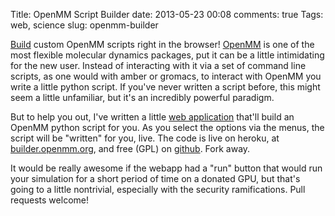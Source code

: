 Title: OpenMM Script Builder
date: 2013-05-23 00:08
comments: true
Tags: web, science
slug: openmm-builder

[Build](http://builder.openmm.org) custom OpenMM scripts right in the browser!
[OpenMM](http://openmm.org/) is one of the most flexible molecular dynamics
packages, put it can be a little intimidating for the new user. Instead of
interacting with it via a set of command line scripts, as one would with
amber or gromacs, to interact with OpenMM you write a little python script.
If you've never written a script before, this might seem a little unfamiliar,
but it's an incredibly powerful paradigm.

But to help you out, I've written a little [web application](http://builder.openmm.org)
that'll build an OpenMM python script for you. As you select the options via
the menus, the script will be "written" for you, live. The code is
live on heroku, at [builder.openmm.org](http://builder.openmm.org), and free (GPL)
on [github](https://github.com/rmcgibbo/openmm-webbuilder). Fork away.

It would be really awesome if the webapp had a "run" button that would run
your simulation for a short period of time on a donated GPU, but that's
going to a little nontrivial, especially with the security ramifications. Pull
requests welcome!